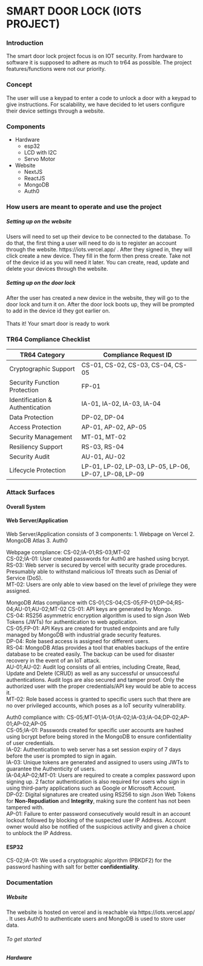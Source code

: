 <h1>SMART DOOR LOCK (IOTS PROJECT)</h1>

<h3>Introduction</h3>
The smart door lock project focus is on IOT security. From hardware to software it is supposed to adhere as much to tr64 as possible. The project features/functions were not our priority. 

<h3>Concept</h3>
The user will use a keypad to enter a code to unlock a door with a keypad to give instructions. For scalability, we have decided to let users configure their device settings through a website.
</br>

<h3>Components</h3>
<ul>
  <li>Hardware
    <ul>
      <li>esp32</li>
      <li>LCD with I2C</li>
      <li>Servo Motor</li>
    </ul>
  </li>
  <li>Website
    <ul>
      <li>NextJS</li>
      <li>ReactJS</li>
      <li>MongoDB</li>
      <li>Auth0</li>
    </ul>
  </li>
</ul>
<h3>How users are meant to operate and use the project</h3>
<h5>Setting up on the website</h5>
Users will need to set up their device to be connected to the database. To do that, the first thing a user will need to do is to register an account through the website. https://iots.vercel.app/ . After they signed in, they will click create a new device. They fill in the form then press create. Take not of the device id as you will need it later. You can create, read, update and delete your devices through the website.

<h5>Setting up on the door lock</h5>
After the user has created a new device in the website, they will go to the door lock and turn it on. After the door lock boots up, they will be prompted to add in the device id they got earlier on. 
</br>
</br>
Thats it! Your smart door is ready to work

<h3>TR64 Compliance Checklist</h3>

| TR64 Category  | Compliance Request ID |
| ------------- | ------------- |
| Cryptographic Support  | CS-01, CS-02, CS-03, CS-04, CS-05  |
| Security Function Protection  | FP-01  |
| Identification & Authentication  | IA-01, IA-02, IA-03, IA-04  |
| Data Protection  | DP-02, DP-04  |
| Access Protection  | AP-01, AP-02, AP-05  |
| Security Management  |  MT-01, MT-02  |
| Resiliency Support  | RS-03, RS-04  |
| Security Audit  | AU-01, AU-02  |
| Lifecycle Protection  | LP-01, LP-02, LP-03, LP-05, LP-06, LP-07, LP-08, LP-09  |

<h3>Attack Surfaces</h3>
<h4>Overall System</h4>
<p>

</p>

<h4>Web Server/Application</h4>
<p>
Web Server/Application consists of 3 components:
1. Webpage on Vercel
2. MongoDB Atlas
3. Auth0

Webpage compliance: CS-02;IA-01;RS-03;MT-02 </br>
CS-02;IA-01: User created passwords for Auth0 are hashed using bcrypt. </br>
RS-03: Web server is secured by vercel with security grade procedures. Presumably able to withstand malicious IoT threats such as Denial of Service (DoS). </br>
MT-02: Users are only able to view based on the level of privilege they were assigned. </br>

MongoDB Atlas compliance with CS-01;CS-04;CS-05;FP-01;DP-04;RS-04;AU-01;AU-02;MT-02
CS-01: API keys are generated by Mongo. </br>
CS-04: RS256 asymmetric encryption algorithm is used to sign Json Web Tokens (JWTs) for authentication to web application. </br>
CS-05;FP-01: API Keys are created for trusted endpoints and are fully managed by MongoDB with industrial grade security features. </br>
DP-04: Role based access is assigned for different users. </br>
RS-04: MongoDB Atlas provides a tool that enables backups of the entire database to be created easily. The backup can be used for disaster recovery in the event of an IoT attack.</br>
AU-01;AU-02: Audit log consists of all entries, including Create, Read, Update and Delete (CRUD) as well as any successful or unsuccessful authentications. Audit logs are also secured and tamper proof. Only the authorized user with the proper credentials/API key would be able  to access it. </br>
MT-02: Role based access is granted to specific users such that there are no over privileged accounts, which poses as a IoT security vulnerability. </br>


Auth0 compliance with: CS-05;MT-01;IA-01;IA-02;IA-03;IA-04;DP-02;AP-01;AP-02;AP-05 </br>
CS-05;IA-01: Passwords created for specific user accounts are hashed using bcrypt before being stored in the MongoDB to ensure <bold>confidentiality</bold> of user credentials. </br>
IA-02: Authentication to web server has a set session expiry of 7 days before the user is prompted to sign in again. </br>
IA-03: Unique tokens are generated and assigned to users using JWTs to guarantee the Authenticity of users. </br>
IA-04;AP-02;MT-01: Users are required to create a complex password upon signing up. 2 factor authentication is also required for users who sign in using third-party applications such as Google or Microsoft Account. </br>
DP-02: Digital signatures are created using RS256 to sign Json Web Tokens for <b>Non-Repudiation</b> and <b>Integrity</b>, making sure the content has not been tampered with. </br>
AP-01: Failure to enter password consecutively would result in an account lockout followed by blocking of the suspected user IP Address. Account owner would also be notified of the suspicious activity and given a choice to unblock the IP Address. </br>
</p>

<h4>ESP32</h4> 
<p>
CS-02;IA-01: We used a cryptographic algorithm (PBKDF2) for the password hashing with salt for better <b>confidentiality</b>. </br>
</p>

<h3>Documentation</h3>
<h5>Website</h5>
The website is hosted on vercel and is reachable via https://iots.vercel.app/ . It uses Auth0 to authenticate users and MongoDB is used to store user data.

<h6>To get started</h6>

<h5>Hardware</h5>

